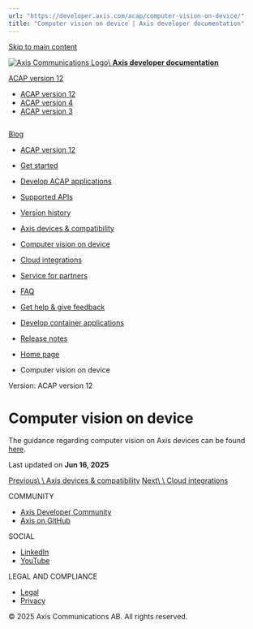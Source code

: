 ```yaml
---
url: "https://developer.axis.com/acap/computer-vision-on-device/"
title: "Computer vision on device | Axis developer documentation"
---
```


[Skip to main content](https://developer.axis.com/acap/computer-vision-on-device/#__docusaurus_skipToContent_fallback)

[![Axis Communications Logo](https://developer.axis.com/img/axis-logo.svg)\\
**Axis developer documentation**](https://developer.axis.com/)

[ACAP version 12](https://developer.axis.com/acap/computer-vision-on-device/)

- [ACAP version 12](https://developer.axis.com/acap/computer-vision-on-device/)
- [ACAP version 4](https://developer.axis.com/acap/4/computer-vision-on-device/)
- [ACAP version 3](https://developer.axis.com/acap/3/)

```

```

[Blog](https://developer.axis.com/blog/)

- [ACAP version 12](https://developer.axis.com/acap/)
- [Get started](https://developer.axis.com/acap/computer-vision-on-device/#)

- [Develop ACAP applications](https://developer.axis.com/acap/develop/)

- [Supported APIs](https://developer.axis.com/acap/api/)

- [Version history](https://developer.axis.com/acap/version-history/)
- [Axis devices & compatibility](https://developer.axis.com/acap/axis-devices-and-compatibility/)
- [Computer vision on device](https://developer.axis.com/acap/computer-vision-on-device/)
- [Cloud integrations](https://developer.axis.com/acap/cloud-integrations/)
- [Service for partners](https://developer.axis.com/acap/computer-vision-on-device/#)

- [FAQ](https://developer.axis.com/acap/faq/)

- [Get help & give feedback](https://developer.axis.com/acap/get-help-and-give-feedback/)
- [Develop container applications](https://developer.axis.com/acap/develop-container-applications/)

- [Release notes](https://developer.axis.com/acap/release-notes/)


- [Home page](https://developer.axis.com/)
- Computer vision on device

Version: ACAP version 12

# Computer vision on device

The guidance regarding computer vision on Axis devices can be found [here](https://developer.axis.com/computer-vision/computer-vision-on-device/develop-your-own-deep-learning-application/).

Last updated on **Jun 16, 2025**

[Previous\\
\\
Axis devices & compatibility](https://developer.axis.com/acap/axis-devices-and-compatibility/) [Next\\
\\
Cloud integrations](https://developer.axis.com/acap/cloud-integrations/)

COMMUNITY

- [Axis Developer Community](https://axis.com/developer-community)
- [Axis on GitHub](https://github.com/AxisCommunications)

SOCIAL

- [LinkedIn](https://www.linkedin.com/company/axis-communications)
- [YouTube](https://www.youtube.com/@AxisCommunications)

LEGAL AND COMPLIANCE

- [Legal](https://www.axis.com/legal)
- [Privacy](https://www.axis.com/privacy)

© 2025 Axis Communications AB. All rights reserved.